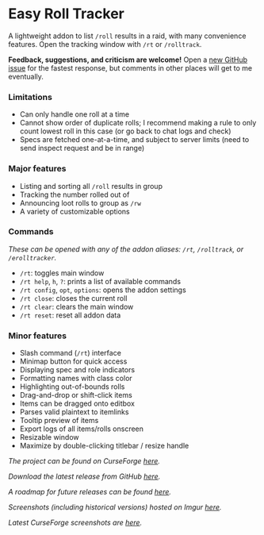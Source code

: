 # Easy Roll Tracker

A lightweight addon to list `/roll` results in a raid,
with many convenience features. Open the tracking window
with `/rt` or `/rolltrack`.

**Feedback, suggestions, and criticism are welcome!**
Open a [new GitHub issue][6] for the fastest response,
but comments in other places will get to me eventually.

### Limitations
- Can only handle one roll at a time
- Cannot show order of duplicate rolls; I recommend
making a rule to only count lowest roll in this case
(or go back to chat logs and check)
- Specs are fetched one-at-a-time, and subject to server
limits (need to send inspect request and be in range)

### Major features

- Listing and sorting all `/roll` results in group
- Tracking the number rolled out of
- Announcing loot rolls to group as `/rw`
- A variety of customizable options

### Commands

*These can be opened with any of the addon aliases:*
*`/rt`, `/rolltrack`, or `/erolltracker`.*

- `/rt`: toggles main window
- `/rt help`, `h`, `?`: prints a list of available commands
- `/rt config`, `opt`, `options`: opens the addon settings
- `/rt close`: closes the current roll
- `/rt clear`: clears the main window
- `/rt reset`: reset all addon data

### Minor features

- Slash command (`/rt`) interface
- Minimap button for quick access
- Displaying spec and role indicators
- Formatting names with class color
- Highlighting out-of-bounds rolls
- Drag-and-drop or shift-click items
- Items can be dragged onto editbox
- Parses valid plaintext to itemlinks
- Tooltip preview of items
- Export logs of all items/rolls onscreen
- Resizable window
- Maximize by double-clicking titlebar / resize handle

*The project can be found on CurseForge [here][1].*

*Download the latest release from GitHub [here][2].*

*A roadmap for future releases can be found [here][3].*

*Screenshots (including historical versions) hosted*
*on Imgur [here][4].*

*Latest CurseForge screenshots are [here][5].*

[1]: https://www.curseforge.com/wow/addons/easy-roll-tracker
[2]: https://github.com/ErythroGuild/EasyRollTracker/releases/latest
[3]: https://github.com/ErythroGuild/EasyRollTracker/milestones
[4]: https://imgur.com/a/AZu9CpG
[5]: https://www.curseforge.com/wow/addons/easy-roll-tracker/screenshots
[6]: https://github.com/ErythroGuild/EasyRollTracker/issues/new
